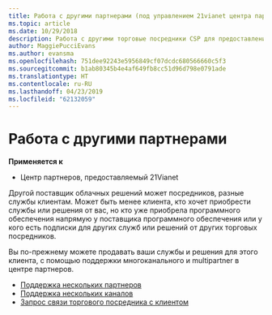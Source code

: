 ```yaml
---
title: Работа с другими партнерами (под управлением 21vianet центра партнеров)
ms.topic: article
ms.date: 10/29/2018
description: Работа с другими торговые посредники CSP для предоставления услуг для того же клиента.
author: MaggiePucciEvans
ms.author: evansma
ms.openlocfilehash: 751dee92243e5956849cf07dcdc680566660c5f3
ms.sourcegitcommit: b1ab80345b4e4af649fb8cc51d96d798e0791ade
ms.translationtype: HT
ms.contentlocale: ru-RU
ms.lasthandoff: 04/23/2019
ms.locfileid: "62132059"
---
```

# <a name="work-with-other-partners"></a>Работа с другими партнерами

**Применяется к**

-   Центр партнеров, предоставляемый 21Vianet


Другой поставщик облачных решений может посредников, разные службы клиентам. Может быть менее клиента, кто хочет приобрести службы или решения от вас, но кто уже приобрела программного обеспечения напрямую у поставщика программного обеспечения или у кого есть подписки для других служб или решений от других торговых посредников. 

Вы по-прежнему можете продавать ваши службы и решения для этого клиента, с помощью поддержки многоканального и multipartner в центре партнеров.

-   [Поддержка нескольких партнеров](multipartner.md)
-   [Поддержка нескольких каналов](multichannel.md)
-   [Запрос связи торгового посредника с клиентом](request-a-relationship-with-a-customer.md)
